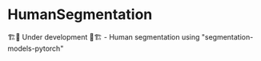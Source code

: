 # HumanSegmentation
🏗️🚧 Under development 🚧🏗️ - Human segmentation using "segmentation-models-pytorch"
